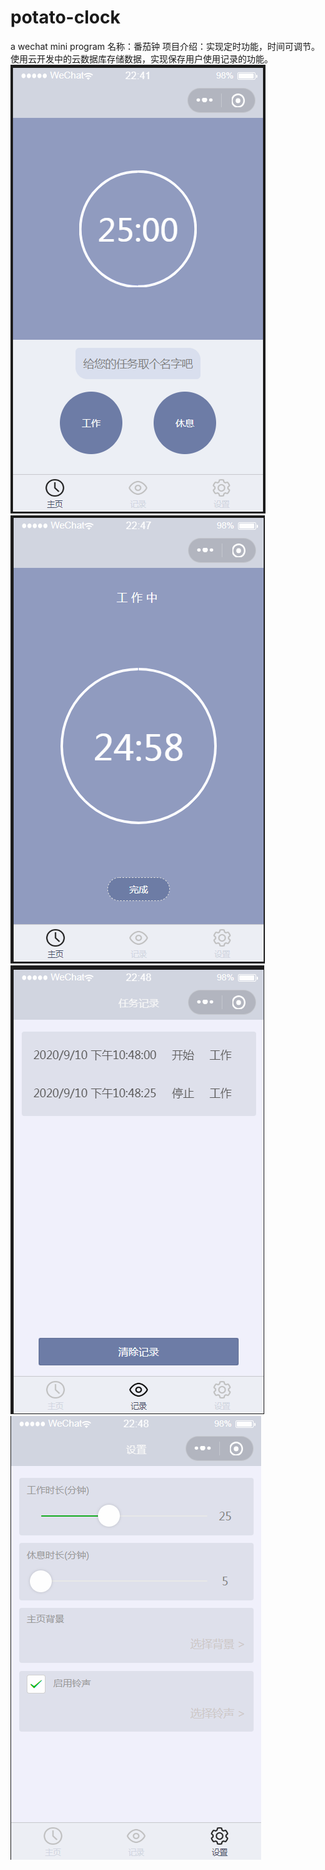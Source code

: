 # potato-clock
a wechat mini program
名称：番茄钟
项目介绍：实现定时功能，时间可调节。使用云开发中的云数据库存储数据，实现保存用户使用记录的功能。
![效果图一](https://github.com/ll-mmm/potato-clock/blob/master/image/1.png)  
![效果图一](https://github.com/ll-mmm/potato-clock/blob/master/image/2.png)  
![效果图一](https://github.com/ll-mmm/potato-clock/blob/master/image/3.png)  
![效果图一](https://github.com/ll-mmm/potato-clock/blob/master/image/4.png)
